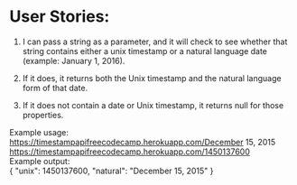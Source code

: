 # User Stories:
1. I can pass a string as a parameter, and it will check to see whether that string contains either a unix timestamp or a natural language date (example: January 1, 2016).  
  
2. If it does, it returns both the Unix timestamp and the natural language form of that date.  
 
3. If it does not contain a date or Unix timestamp, it returns null for those properties.  

Example usage:  
https://timestampapifreecodecamp.herokuapp.com/December 15, 2015   
https://timestampapifreecodecamp.herokuapp.com/1450137600  
Example output:  
{ "unix": 1450137600, "natural": "December 15, 2015" }